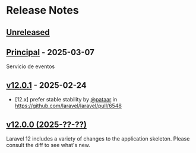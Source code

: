 # Release Notes

## [Unreleased](https://github.com/laravel/laravel/compare/Principal...main)

## [Principal](https://github.com/laravel/laravel/compare/v12.0.1...Principal) - 2025-03-07

Servicio de eventos

## [v12.0.1](https://github.com/laravel/laravel/compare/v12.0.0...v12.0.1) - 2025-02-24

* [12.x] prefer stable stability by [@pataar](https://github.com/pataar) in https://github.com/laravel/laravel/pull/6548

## [v12.0.0 (2025-??-??)](https://github.com/laravel/laravel/compare/v11.0.2...v12.0.0)

Laravel 12 includes a variety of changes to the application skeleton. Please consult the diff to see what's new.
